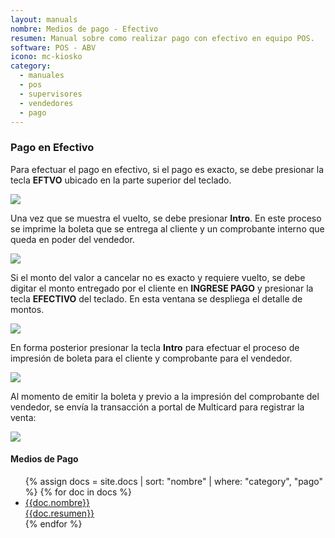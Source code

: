 ```yaml
---
layout: manuals
nombre: Medios de pago - Efectivo
resumen: Manual sobre como realizar pago con efectivo en equipo POS.
software: POS - ABV
icono: mc-kiosko
category:
  - manuales
  - pos
  - supervisores
  - vendedores
  - pago
---
```

### Pago en Efectivo

Para efectuar el pago en efectivo, si el pago es exacto, se debe presionar la tecla **EFTVO** ubicado en la parte superior del teclado.

<p class="centrado"><img src="{{site.baseurl}}/docs/pos/img/contrato/28.png"></p>

Una vez que se muestra el vuelto, se debe presionar **Intro**. En este proceso se imprime la boleta que se entrega al cliente y un comprobante interno que queda en poder del vendedor.

<p class="centrado"><img src="{{site.baseurl}}/docs/pos/img/contrato/29.png"></p>

Si el monto del valor a cancelar no es exacto y requiere vuelto, se debe digitar el monto entregado por el cliente en **INGRESE PAGO** y presionar la tecla **EFECTIVO** del teclado. En esta ventana se despliega el detalle de montos.

<p class="centrado"><img src="{{site.baseurl}}/docs/pos/img/contrato/30.png"></p>

En forma posterior presionar la tecla **Intro** para efectuar el proceso de impresión de boleta para el cliente y comprobante para el vendedor.

<p class="centrado"><img src="{{site.baseurl}}/docs/pos/img/contrato/31.png"></p>

Al momento de emitir la boleta y previo a la impresión del comprobante del vendedor, se envía la transacción a portal de Multicard para registrar la venta:

<p class="centrado"><img src="{{site.baseurl}}/docs/pos/img/contrato/32.png"></p>

#### Medios de Pago

<ul class="nav nav-tabs nav-stacked">
	{% assign docs = site.docs | sort: "nombre" | where: "category", "pago" %}
	{% for doc in docs %}
	<li class="media"><a href="{{site.baseurl}}{{doc.url}}">
	<div class="pull-left"><i class="{{doc.icono}} media-object"></i></div>
	<div class="media-body">
	<div class="media-heading">{{doc.nombre}}</div>
	<div class="media-p">{{doc.resumen}}</div>
	</div></a></li>
	{% endfor %}
</ul>
